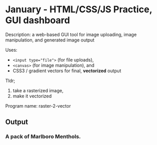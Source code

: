 # January - HTML/CSS/JS Practice, GUI dashboard

Description: a web-based GUI tool for image uploading, image manipulation, and generated image output

Uses:

- `<input type="file">` (for file uploads),
- `<canvas>` (for image manipulation), and
- CSS3 / gradient vectors for final, **vectorized** output

Tldr;

1. take a rasterized image,
2. make it vectorized

Program name: raster-2-vector

## Output

### A pack of Marlboro Menthols.
